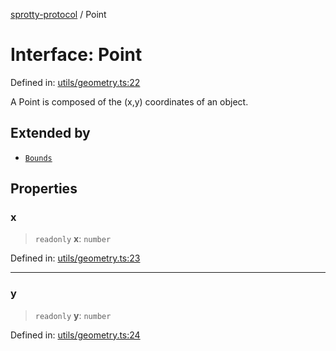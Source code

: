 
[sprotty-protocol](../globals) / Point

# Interface: Point

Defined in: [utils/geometry.ts:22](https://github.com/eclipse-sprotty/sprotty/blob/f9b2433481cc27a1ac0c92d525a92039ae7f6c76/packages/sprotty-protocol/src/utils/geometry.ts#L22)

A Point is composed of the (x,y) coordinates of an object.

## Extended by

- [`Bounds`](../Interface.Bounds)

## Properties

### x

> `readonly` **x**: `number`

Defined in: [utils/geometry.ts:23](https://github.com/eclipse-sprotty/sprotty/blob/f9b2433481cc27a1ac0c92d525a92039ae7f6c76/packages/sprotty-protocol/src/utils/geometry.ts#L23)

***

### y

> `readonly` **y**: `number`

Defined in: [utils/geometry.ts:24](https://github.com/eclipse-sprotty/sprotty/blob/f9b2433481cc27a1ac0c92d525a92039ae7f6c76/packages/sprotty-protocol/src/utils/geometry.ts#L24)
